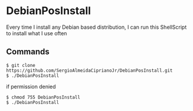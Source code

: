 # DebianPosInstall
Every time I install any Debian based distribution, I can run this ShellScript to install what I use often

## Commands

```
$ git clone https://github.com/SergioAlmeidaCiprianoJr/DebianPosInstall.git
$ ./DebianPosInstall 
```

if permission denied
```
$ chmod 755 DebianPosInstall
$ ./DebianPosInstall
```

